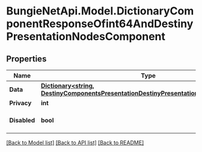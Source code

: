 
# BungieNetApi.Model.DictionaryComponentResponseOfint64AndDestinyPresentationNodesComponent

## Properties

Name | Type | Description | Notes
------------ | ------------- | ------------- | -------------
**Data** | [**Dictionary&lt;string, DestinyComponentsPresentationDestinyPresentationNodesComponent&gt;**](DestinyComponentsPresentationDestinyPresentationNodesComponent.md) |  | [optional] 
**Privacy** | **int** |  | [optional] 
**Disabled** | **bool** | If true, this component is disabled. | [optional] 

[[Back to Model list]](../README.md#documentation-for-models)
[[Back to API list]](../README.md#documentation-for-api-endpoints)
[[Back to README]](../README.md)

